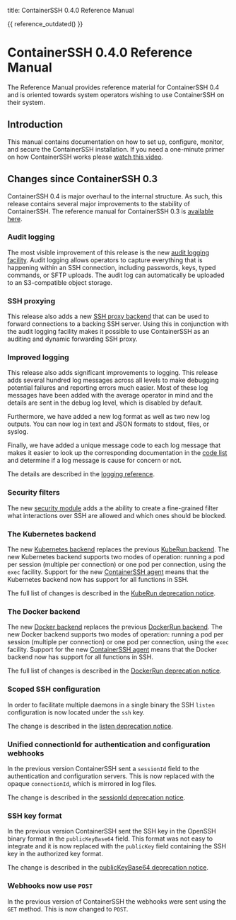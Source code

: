 title: ContainerSSH 0.4.0 Reference Manual

{{ reference_outdated() }}

<h1>ContainerSSH 0.4.0 Reference Manual</h1>

The Reference Manual provides reference material for ContainerSSH 0.4 and is oriented towards system operators wishing to use ContainerSSH on their system.

## Introduction

This manual contains documentation on how to set up, configure, monitor, and secure the ContainerSSH installation. If you need a one-minute primer on how ContainerSSH works please [watch this video](https://www.youtube.com/watch?v=Cs9OrnPi2IM).

## Changes since ContainerSSH 0.3

ContainerSSH 0.4 is major overhaul to the internal structure. As such, this release contains several major improvements to the stability of ContainerSSH. The reference manual for ContainerSSH 0.3 is [available here](../0.3/index.md).

### Audit logging

The most visible improvement of this release is the new [audit logging facility](audit.md). Audit logging allows operators to capture everything that is happening within an SSH connection, including passwords, keys, typed commands, or SFTP uploads. The audit log can automatically be uploaded to an S3-compatible object storage.

### SSH proxying

This release also adds a new [SSH proxy backend](sshproxy.md) that can be used to forward connections to a backing SSH server. Using this in conjunction with the audit logging facility makes it possible to use ContainerSSH as an auditing and dynamic forwarding SSH proxy.

### Improved logging

This release also adds significant improvements to logging. This release adds several hundred log messages across all levels to make debugging potential failures and reporting errors much easier. Most of these log messages have been added with the average operator in mind and the details are sent in the debug log level, which is disabled by default. 
 
Furthermore, we have added a new log format as well as two new log outputs. You can now log in text and JSON formats to stdout, files, or syslog.

Finally, we have added a unique message code to each log message that makes it easier to look up the corresponding documentation in the [code list](codes.md) and determine if a log message is cause for concern or not.

The details are described in the [logging reference](logging.md).

### Security filters

The new [security module](security.md) adds a the ability to create a fine-grained filter what interactions over SSH are allowed and which ones should be blocked.

### The Kubernetes backend

The new [Kubernetes backend](kubernetes.md) replaces the previous [KubeRun backend](kuberun.md). The new Kubernetes backend supports two modes of operation: running a pod per session (multiple per connection) or one pod per connection, using the `exec` facility. Support for the new [ContainerSSH agent](https://github.com/containerssh/agent) means that the Kubernetes backend now has support for all functions in SSH.

The full list of changes is described in the [KubeRun deprecation notice](/deprecations/kuberun.md).

### The Docker backend

The new [Docker backend](docker.md) replaces the previous [DockerRun backend](dockerrun.md). The new Docker backend supports two modes of operation: running a pod per session (multiple per connection) or one pod per connection, using the `exec` facility. Support for the new [ContainerSSH agent](https://github.com/containerssh/agent) means that the Docker backend now has support for all functions in SSH.

The full list of changes is described in the [DockerRun deprecation notice](/deprecations/dockerrun.md).

### Scoped SSH configuration

In order to facilitate multiple daemons in a single binary the SSH `listen` configuration is now located under the `ssh` key. 

The change is described in the [listen deprecation notice](/deprecations/listen.md).

### Unified connectionId for authentication and configuration webhooks

In the previous version ContainerSSH sent a `sessionId` field to the authentication and configuration servers. This is now replaced with the opaque `connectionId`, which is mirrored in log files.

The change is described in the [sessionId deprecation notice](/deprecations/sessionId.md).

### SSH key format

In the previous version ContainerSSH sent the SSH key in the OpenSSH binary format in the `publicKeyBase64` field. This format was not easy to integrate and it is now replaced with the `publicKey` field containing the SSH key in the authorized key format.

The change is described in the [publicKeyBase64 deprecation notice](/deprecations/publicKeyBase64.md).

### Webhooks now use `POST`

In the previous version of ContainerSSH the webhooks were sent using the `GET` method. This is now changed to `POST`.

